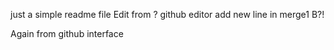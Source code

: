 just a simple readme file
Edit from ? github editor
add new line in merge1 B?!

Again from github interface

